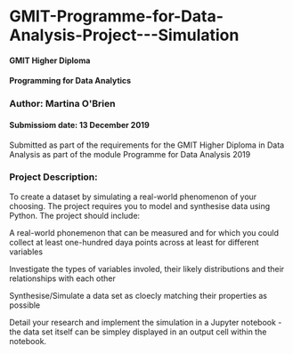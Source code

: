 # GMIT-Programme-for-Data-Analysis-Project---Simulation

#### GMIT Higher Diploma
#### Programming for Data Analytics
### Author: Martina O'Brien
#### Submissiom date: 13 December 2019

Submitted as part of the requirements for the GMIT Higher Diploma in Data Analysis as part of the module Programme for Data Analysis 2019

### Project Description: 
To create a dataset by simulating a real-world phenomenon of your choosing. The project requires you to model and synthesise data using Python. The project should include: 

A real-world phonemenon that can be measured and for which you could collect at least one-hundred daya points across at least for different variables

Investigate the types of variables involed, their likely distributions and their relationships with each other

Synthesise/Simulate a data set as cloecly matching their properties as possible

Detail your research and implement the simulation in a Jupyter notebook - the data set itself can be simpley displayed in an output cell within the notebook.
